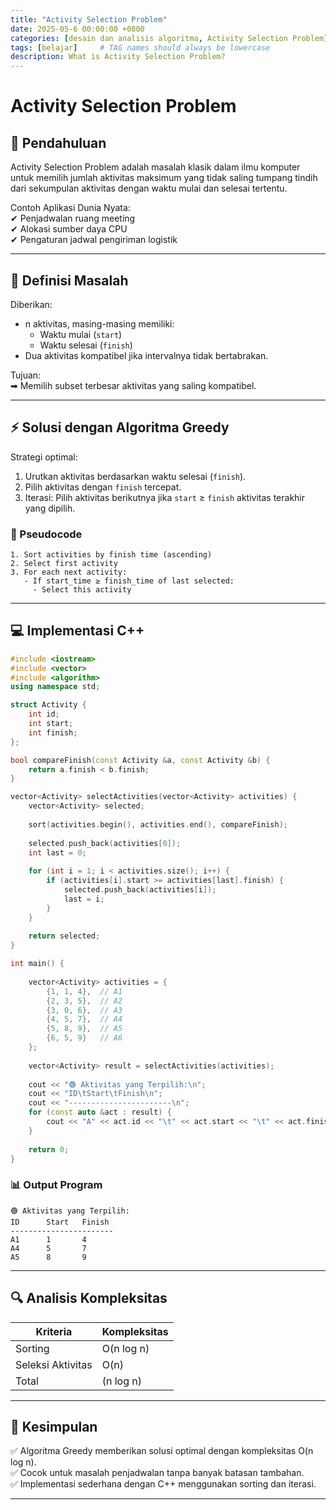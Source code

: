 ```yaml
---
title: "Activity Selection Problem"
date: 2025-05-6 00:00:00 +0800
categories: [desain dan analisis algoritma, Activity Selection Problem]
tags: [belajar]     # TAG names should always be lowercase
description: What is Activity Selection Problem?
---
```


# Activity Selection Problem

## 📌 Pendahuluan 
Activity Selection Problem adalah masalah klasik dalam ilmu komputer untuk memilih jumlah aktivitas maksimum yang tidak saling tumpang tindih dari sekumpulan aktivitas dengan waktu mulai dan selesai tertentu.  

Contoh Aplikasi Dunia Nyata:  
✔ Penjadwalan ruang meeting  
✔ Alokasi sumber daya CPU  
✔ Pengaturan jadwal pengiriman logistik  

---

## 🎯 Definisi Masalah  
Diberikan:  
- n aktivitas, masing-masing memiliki:  
  - Waktu mulai (`start`)  
  - Waktu selesai (`finish`)  
- Dua aktivitas kompatibel jika intervalnya tidak bertabrakan.  

Tujuan:  
➡ Memilih subset terbesar aktivitas yang saling kompatibel.  

---

## ⚡ Solusi dengan Algoritma Greedy  
Strategi optimal:  
1. Urutkan aktivitas berdasarkan waktu selesai (`finish`).  
2. Pilih aktivitas dengan `finish` tercepat.  
3. Iterasi: Pilih aktivitas berikutnya jika `start` ≥ `finish` aktivitas terakhir yang dipilih.  

### 📝 Pseudocode 
```plaintext
1. Sort activities by finish time (ascending)
2. Select first activity
3. For each next activity:
   - If start_time ≥ finish_time of last selected:
     - Select this activity
```

---

## **💻 Implementasi C++**  
```cpp
#include <iostream>
#include <vector>
#include <algorithm>
using namespace std;

struct Activity {
    int id;     
    int start;  
    int finish; 
};

bool compareFinish(const Activity &a, const Activity &b) {
    return a.finish < b.finish;
}

vector<Activity> selectActivities(vector<Activity> activities) {
    vector<Activity> selected;
    
    sort(activities.begin(), activities.end(), compareFinish);
    
    selected.push_back(activities[0]);
    int last = 0;
    
    for (int i = 1; i < activities.size(); i++) {
        if (activities[i].start >= activities[last].finish) {
            selected.push_back(activities[i]);
            last = i;
        }
    }
    
    return selected;
}

int main() {
    
    vector<Activity> activities = {
        {1, 1, 4},  // A1
        {2, 3, 5},  // A2
        {3, 0, 6},  // A3
        {4, 5, 7},  // A4
        {5, 8, 9},  // A5
        {6, 5, 9}   // A6
    };
    
    vector<Activity> result = selectActivities(activities);
    
    cout << "🟢 Aktivitas yang Terpilih:\n";
    cout << "ID\tStart\tFinish\n";
    cout << "-----------------------\n";
    for (const auto &act : result) {
        cout << "A" << act.id << "\t" << act.start << "\t" << act.finish << endl;
    }
    
    return 0;
}
```

### 📊 Output Program  
```
🟢 Aktivitas yang Terpilih:
ID      Start   Finish
-----------------------
A1      1       4
A4      5       7
A5      8       9
```

---

## 🔍 Analisis Kompleksitas  
|      Kriteria     |   Kompleksitas   |  
|-------------------|------------------|  
| Sorting           | O(n log n)       |  
| Seleksi Aktivitas | O(n)             |  
| Total             | (n log n)        |  

---

## 📌 Kesimpulan  
✅ Algoritma Greedy memberikan solusi optimal dengan kompleksitas O(n log n).  
✅ Cocok untuk masalah penjadwalan tanpa banyak batasan tambahan.  
✅ Implementasi sederhana dengan C++ menggunakan sorting dan iterasi.   

---

